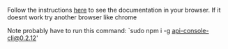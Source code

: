 Follow the instructions [here](https://github.com/mulesoft/api-console) to see the documentation in your browser. If it doesnt work try another browser like chrome

Note probably have to run this command: `sudo npm i -g api-console-cli@0.2.12' 

